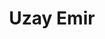 ---
title: "Uzay Emir"
presenter_id: uzay_emir
permalink: /member_full_presentations/uzay_emir
layout: member_all_presentations
---